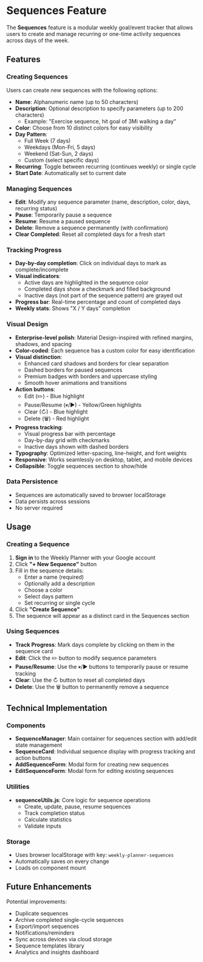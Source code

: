# Sequences Feature

The **Sequences** feature is a modular weekly goal/event tracker that allows users to create and manage recurring or one-time activity sequences across days of the week.

## Features

### Creating Sequences

Users can create new sequences with the following options:

- **Name**: Alphanumeric name (up to 50 characters)
- **Description**: Optional description to specify parameters (up to 200 characters)
  - Example: "Exercise sequence, hit goal of 3Mi walking a day"
- **Color**: Choose from 10 distinct colors for easy visibility
- **Day Pattern**: 
  - Full Week (7 days)
  - Weekdays (Mon-Fri, 5 days)
  - Weekend (Sat-Sun, 2 days)
  - Custom (select specific days)
- **Recurring**: Toggle between recurring (continues weekly) or single cycle
- **Start Date**: Automatically set to current date

### Managing Sequences

- **Edit**: Modify any sequence parameter (name, description, color, days, recurring status)
- **Pause**: Temporarily pause a sequence
- **Resume**: Resume a paused sequence
- **Delete**: Remove a sequence permanently (with confirmation)
- **Clear Completed**: Reset all completed days for a fresh start

### Tracking Progress

- **Day-by-day completion**: Click on individual days to mark as complete/incomplete
- **Visual indicators**: 
  - Active days are highlighted in the sequence color
  - Completed days show a checkmark and filled background
  - Inactive days (not part of the sequence pattern) are grayed out
- **Progress bar**: Real-time percentage and count of completed days
- **Weekly stats**: Shows "X / Y days" completion

### Visual Design

- **Enterprise-level polish**: Material Design-inspired with refined margins, shadows, and spacing
- **Color-coded**: Each sequence has a custom color for easy identification
- **Visual distinction**: 
  - Enhanced card shadows and borders for clear separation
  - Dashed borders for paused sequences
  - Premium badges with borders and uppercase styling
  - Smooth hover animations and transitions
- **Action buttons**: 
  - Edit (✏️) - Blue highlight
  - Pause/Resume (⏸/▶) - Yellow/Green highlights
  - Clear (↻) - Blue highlight
  - Delete (🗑) - Red highlight
- **Progress tracking**:
  - Visual progress bar with percentage
  - Day-by-day grid with checkmarks
  - Inactive days shown with dashed borders
- **Typography**: Optimized letter-spacing, line-height, and font weights
- **Responsive**: Works seamlessly on desktop, tablet, and mobile devices
- **Collapsible**: Toggle sequences section to show/hide

### Data Persistence

- Sequences are automatically saved to browser localStorage
- Data persists across sessions
- No server required

## Usage

### Creating a Sequence
1. **Sign in** to the Weekly Planner with your Google account
2. Click **"+ New Sequence"** button
3. Fill in the sequence details:
   - Enter a name (required)
   - Optionally add a description
   - Choose a color
   - Select days pattern
   - Set recurring or single cycle
4. Click **"Create Sequence"**
5. The sequence will appear as a distinct card in the Sequences section

### Using Sequences
- **Track Progress**: Mark days complete by clicking on them in the sequence card
- **Edit**: Click the ✏️ button to modify sequence parameters
- **Pause/Resume**: Use the ⏸/▶ buttons to temporarily pause or resume tracking
- **Clear**: Use the ↻ button to reset all completed days
- **Delete**: Use the 🗑 button to permanently remove a sequence

## Technical Implementation

### Components

- **SequenceManager**: Main container for sequences section with add/edit state management
- **SequenceCard**: Individual sequence display with progress tracking and action buttons
- **AddSequenceForm**: Modal form for creating new sequences
- **EditSequenceForm**: Modal form for editing existing sequences

### Utilities

- **sequenceUtils.js**: Core logic for sequence operations
  - Create, update, pause, resume sequences
  - Track completion status
  - Calculate statistics
  - Validate inputs

### Storage

- Uses browser localStorage with key: `weekly-planner-sequences`
- Automatically saves on every change
- Loads on component mount

## Future Enhancements

Potential improvements:
- Duplicate sequences
- Archive completed single-cycle sequences
- Export/import sequences
- Notifications/reminders
- Sync across devices via cloud storage
- Sequence templates library
- Analytics and insights dashboard
